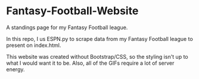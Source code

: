 # Fantasy-Football-Website
A standings page for my Fantasy Football league.


In this repo, I us ESPN.py to scrape data from my Fantasy Football league to present on index.html. 

This website was created without Bootstrap/CSS, so the styling isn't up to what I would want it to be. Also, all of the GIFs require a lot of server energy.
